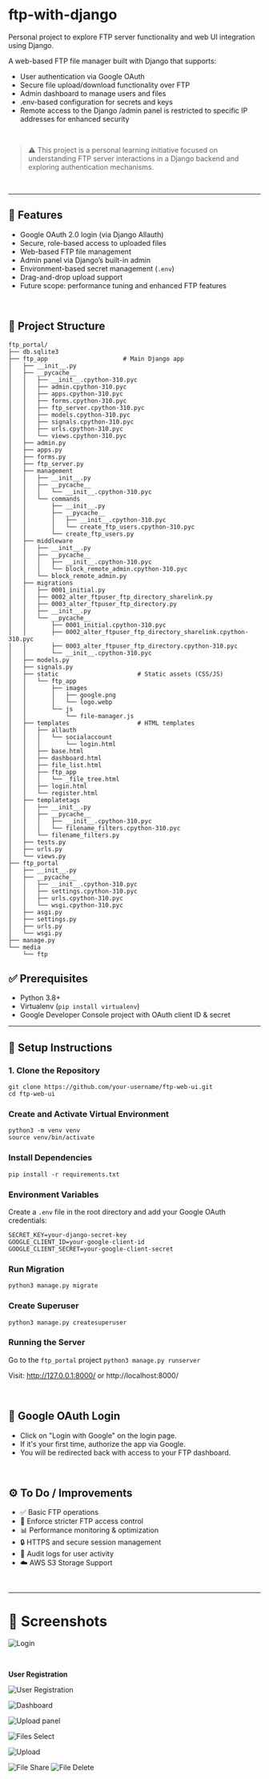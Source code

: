 # ftp-with-django
Personal project to explore FTP server functionality and web UI integration using Django.

A web-based FTP file manager built with Django that supports:
- User authentication via Google OAuth
- Secure file upload/download functionality over FTP
- Admin dashboard to manage users and files
- .env-based configuration for secrets and keys
- Remote access to the Django /admin panel is restricted to specific IP addresses for enhanced security

<br>


> ⚠️ This project is a personal learning initiative focused on understanding FTP server interactions in a Django backend and exploring authentication mechanisms.

<br>

---

## 🔧 Features

- Google OAuth 2.0 login (via Django Allauth)
- Secure, role-based access to uploaded files
- Web-based FTP file management
- Admin panel via Django’s built-in admin
- Environment-based secret management (`.env`)
- Drag-and-drop upload support
- Future scope: performance tuning and enhanced FTP features

<br>

## 📁 Project Structure
```
ftp_portal/
├── db.sqlite3
├── ftp_app                     # Main Django app
│   ├── __init__.py
│   ├── __pycache__
│   │   ├── __init__.cpython-310.pyc
│   │   ├── admin.cpython-310.pyc
│   │   ├── apps.cpython-310.pyc
│   │   ├── forms.cpython-310.pyc
│   │   ├── ftp_server.cpython-310.pyc
│   │   ├── models.cpython-310.pyc
│   │   ├── signals.cpython-310.pyc
│   │   ├── urls.cpython-310.pyc
│   │   └── views.cpython-310.pyc
│   ├── admin.py
│   ├── apps.py
│   ├── forms.py
│   ├── ftp_server.py
│   ├── management
│   │   ├── __init__.py
│   │   ├── __pycache__
│   │   │   └── __init__.cpython-310.pyc
│   │   └── commands
│   │       ├── __init__.py
│   │       ├── __pycache__
│   │       │   ├── __init__.cpython-310.pyc
│   │       │   └── create_ftp_users.cpython-310.pyc
│   │       └── create_ftp_users.py
│   ├── middleware
│   │   ├── __init__.py
│   │   ├── __pycache__
│   │   │   ├── __init__.cpython-310.pyc
│   │   │   └── block_remote_admin.cpython-310.pyc
│   │   └── block_remote_admin.py
│   ├── migrations
│   │   ├── 0001_initial.py
│   │   ├── 0002_alter_ftpuser_ftp_directory_sharelink.py
│   │   ├── 0003_alter_ftpuser_ftp_directory.py
│   │   ├── __init__.py
│   │   └── __pycache__
│   │       ├── 0001_initial.cpython-310.pyc
│   │       ├── 0002_alter_ftpuser_ftp_directory_sharelink.cpython-310.pyc
│   │       ├── 0003_alter_ftpuser_ftp_directory.cpython-310.pyc
│   │       └── __init__.cpython-310.pyc
│   ├── models.py
│   ├── signals.py
│   ├── static                      # Static assets (CSS/JS)
│   │   └── ftp_app
│   │       ├── images
│   │       │   ├── google.png
│   │       │   └── logo.webp
│   │       └── js
│   │           └── file-manager.js
│   ├── templates                   # HTML templates
│   │   ├── allauth
│   │   │   └── socialaccount
│   │   │       └── login.html
│   │   ├── base.html
│   │   ├── dashboard.html
│   │   ├── file_list.html
│   │   ├── ftp_app
│   │   │   └── _file_tree.html
│   │   ├── login.html
│   │   └── register.html
│   ├── templatetags
│   │   ├── __init__.py
│   │   ├── __pycache__
│   │   │   ├── __init__.cpython-310.pyc
│   │   │   └── filename_filters.cpython-310.pyc
│   │   └── filename_filters.py
│   ├── tests.py
│   ├── urls.py
│   └── views.py
├── ftp_portal
│   ├── __init__.py
│   ├── __pycache__
│   │   ├── __init__.cpython-310.pyc
│   │   ├── settings.cpython-310.pyc
│   │   ├── urls.cpython-310.pyc
│   │   └── wsgi.cpython-310.pyc
│   ├── asgi.py
│   ├── settings.py
│   ├── urls.py
│   └── wsgi.py
├── manage.py
└── media
    └── ftp
```


## ✅ Prerequisites

- Python 3.8+
- Virtualenv (`pip install virtualenv`)
- Google Developer Console project with OAuth client ID & secret

---

## 🚀 Setup Instructions

### 1. Clone the Repository

```
git clone https://github.com/your-username/ftp-web-ui.git
cd ftp-web-ui
```

### Create and Activate Virtual Environment
```
python3 -m venv venv
source venv/bin/activate
```

### Install Dependencies
`pip install -r requirements.txt`

### Environment Variables
Create a `.env` file in the root directory and add your Google OAuth credentials:

```
SECRET_KEY=your-django-secret-key
GOOGLE_CLIENT_ID=your-google-client-id
GOOGLE_CLIENT_SECRET=your-google-client-secret
```


### Run Migration
`python3 manage.py migrate`

### Create Superuser
`python3 manage.py createsuperuser`

### Running the Server
Go to the `ftp_portal` project
`python3 manage.py runserver`

Visit: http://127.0.0.1:8000/ or http://localhost:8000/

<br>

## 🔐 Google OAuth Login
- Click on "Login with Google" on the login page.
- If it's your first time, authorize the app via Google.
- You will be redirected back with access to your FTP dashboard.

<br>

## ⚙️ To Do / Improvements
- ✅ Basic FTP operations
- 🔐 Enforce stricter FTP access control
- 📊 Performance monitoring & optimization
- 🔒 HTTPS and secure session management
- 📄 Audit logs for user activity
- ☁️ AWS S3 Storage Support

<br>

---

# 📸 Screenshots

![Login](screenshots/login-panel.png)

<br>

**User Registration**

![User Registration](screenshots/register-panel.png)

![Dashboard](screenshots/dashboard.png)

![Upload panel](screenshots/upload-panel.png)

![Files Select](screenshots/file-select.png)

![Upload](screenshots/file-upload.png)

![File Share](screenshots/file-share.png)
![File Delete](screenshots/file-delete.png)